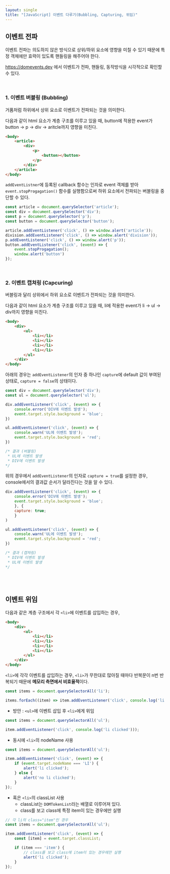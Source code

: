 ```yaml
---
layout: single
title: "[JavaScript] 이벤트 다루기(Bubbling, Capturing, 위임)"
---
```


## 이벤트 전파

이벤트 전파는 의도하지 않은 방식으로 상위/하위 요소에 영향을 미칠 수 있기 때문에 특정 객체에만 효력이 있도록 핸들링을 해주어야 한다.

https://domevents.dev 에서 이벤트가 전파, 핸들링, 동작방식을 시각적으로 확인할 수 있다.

<br>

### 1. 이벤트 버블링 (Bubbling)

거품처럼 하위에서 상위 요소로 이벤트가 전파되는 것을 의미한다.

다음과 같이 html 요소가 계층 구조를 이루고 있을 때, button에 적용한 event가 button -> p -> div -> aritcle까지 영향을 미친다.

```html
<body>
    <article>
        <div>
            <p>
                <button></button>
            </p>
        </div>
    </article>
</body>
```

`addEventListner`에 등록된 callback 함수는 인자로 event 객체를 받아 `event.stopProgagation()` 함수를 실행함으로써 하위 요소에서 전파되는 버블링을 중단할 수 있다.

```js
const article = document.querySelector('article');
const div = document.querySelector('div');
const p = document.querySelector('p');
const button = document.querySelector('button');

article.addEventListener('click', () => window.alert('article'));
division.addEventListener('click', () => window.alert('division'));
p.addEventListener('click', () => window.alert('p'));
button.addEventListener('click', (event) => {
    event.stopProgagation();
    window.alert('button')
});
```

<br>

### 2. 이벤트 캡쳐링 (Capcuring)

버블링과 달리 상위에서 하위 요소로 이벤트가 전파되는 것을 의미한다.

다음과 같이 html 요소가 계층 구조를 이루고 있을 때, li에 적용한 event가 li -> ul -> div까지 영향을 미친다.

```html
<body>
    <div>
        <ul>
            <li></li>
            <li></li>
            <li></li>
            <li></li>
        </ul>
    </div>
</body>
```

아래의 경우는 `addEventListener`의 인자 중 하나인 `capture`에 default 값이 부여된 상태로, `capture = false`의 상태이다.

```js
const div = document.querySelector('div');
const ul = document.querySelector('ul');

div.addEventListener('click', (event) => {
    console.error('DIV에 이벤트 발생');
    event.target.style.background = 'blue';
})

ul.addEventListener('click', (event) => {
    console.warn('UL에 이벤트 발생');
    event.target.style.background = 'red';
})

/* 결과 (버블링)
 * UL에 이벤트 발생
 * DIV에 이벤트 발생
*/
```

위의 경우에서 `addEventListener`의 인자로 `capture = true`를 설정한 경우, console에서의 결과값 순서가 달라진다는 것을 알 수 있다.

```js
div.addEventListener('click', (event) => {
    console.error('DIV에 이벤트 발생');
    event.target.style.background = 'blue';
    }, {
    capture: true;
    }
)

ul.addEventListener('click', (event) => {
    console.warn('UL에 이벤트 발생');
    event.target.style.background = 'red';
})

/* 결과 (캡쳐링)
 * DIV에 이벤트 발생
 * UL에 이벤트 발생
*/
```

<br><br>

## 이벤트 위임

다음과 같은 계층 구조에서 각 `<li>`에 이벤트를 삽입하는 경우,

```html
<body>
    <div>
        <ul>
            <li></li>
            <li></li>
            <li></li>
            <li></li>
        </ul>
    </div>
</body>
```

`<li>`에 각각 이벤트를 삽입하는 경우, `<li>`가 무한대로 많아질 때마다 반복문이 n번 반복되기 때문에 **메모리 측면에서 비효율적**이다.

```js
const items = document.querySelectorAll('li');

items.forEach((item) => item.addEventListener('click', console.log('li clicked')));
```

- 방안 : `<ul>`에 이벤트 삽입 후 `<li>`에게 위임

```js
const items = document.querySelectorAll('ul');

item.addEventListener('click', console.log('li clicked')));
```
- 동시에 `<li>`의 nodeName 사용

```js
const items = document.querySelectorAll('ul');

item.addEventListener('click', (event) => {
    if (event.target.nodeName === 'LI') {
        alert('li clicked');
    } else {
        alert('no li clicked');
    }
});
```

- 혹은 `<li>`의 classList 사용
  - classList는 `DOMTokenList`라는 배열로 이루어져 있다.
  - class를 보고 class에 특정 item이 있는 경우에만 실행

```js
// 각 li의 class="item"인 경우
const items = document.querySelectorAll('ul');

item.addEventListener('click', (event) => {
    const [item] = event.target.classList;

    if (item === 'item') {
        // class를 보고 class에 item이 있는 경우에만 실행
        alert('li clicked');
    }
});
```